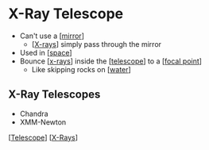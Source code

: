 # X-Ray Telescope

- Can't use a [[mirror]]
  - [[X-rays]] simply pass through the mirror
- Used in [[space]]
- Bounce [[x-rays]] inside the [[telescope]] to a [[focal point]]
  - Like skipping rocks on [[water]]

## X-Ray Telescopes

- Chandra
- XMM-Newton

[[Telescope]] [[X-Rays]]

[//begin]: # "Autogenerated link references for markdown compatibility"
[mirror]: mirror "Mirror"
[space]: space "Space"
[x-rays]: x-rays "X-Rays"
[telescope]: telescope "Telescope"
[focal point]: focal-point "Focal Point"
[water]: water "Water"
[Telescope]: telescope "Telescope"
[X-Rays]: x-rays "X-Rays"
[//end]: # "Autogenerated link references"
